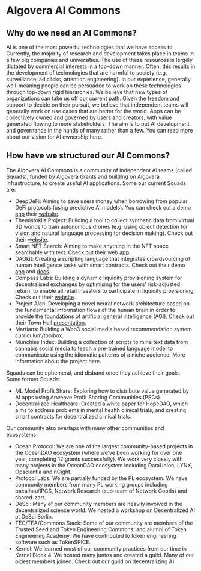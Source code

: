 # Algovera AI Commons

## Why do we need an AI Commons?

AI is one of the most powerful technologies that we have access to. Currently, the majority of research and development takes place in teams in a few big companies and universities. The use of these resources is largely dictated by commercial interests in a top-down manner. Often, this results in the development of technologies that are harmful to society (e.g. surveillance, ad clicks, attention engineering). In our experience, generally well-meaning people can be persuaded to work on these technologies through top-down rigid hierarchies. We believe that new types of organizations can take us off our current path. Given the freedom and support to decide on their pursuit, we believe that independent teams will generally work on use cases that are better for the world. Apps can be collectively owned and governed by users and creators, with value generated flowing to more stakeholders. The aim is to put AI development and governance in the hands of many rather than a few. You can read more about our vision for AI ownership here. 

## How have we structured our AI Commons?

The Algovera AI Commons is a community of independent AI teams (called Squads), funded by Algovera Grants and building on Algovera infrastructure, to create useful AI applications. Some our current Squads are:

* DeepDeFi: Aiming to save users money when borrowing from popular DeFi protocols (using predictive AI models). You can check out a demo [app](https://www.loom.com/share/5ef7f17592bd4109945b7fdc2cf1eb17) their [website](https://deepdefi.algovera.ai/). 
* Themistoklis Project: Building a tool to collect synthetic data from virtual 3D worlds to train autonomous drones (e.g. using object detection for vision and natural language processing for decision making). Check out their [website](https://project-themis.com/). 
* Smart NFT Search: Aiming to make anything in the NFT space searchable with text. Check out their web [app](https://www.wat.to/).
* DAOkit: Creating a scripting language that integrates crowdsourcing of human intelligence tasks with smart contracts. Check out their demo [app](https://daokit.ndehouche.repl.co/) and [docs](https://daokit.ndehouche.repl.co/docs/index.html).
* Compass Labs: Building a dynamic liquidity provisioning system for decentralised exchanges by optimising for the users’ risk-adjusted return, to enable all retail investors to participate in liquidity provisioning. Check out their [website](https://compasslabs.ai/).
* Project Alan: Developing a novel neural network architecture based on the fundamental information flows of the human brain in order to provide the foundations of artificial general intelligence (AGI). Check out their Town Hall [presentation](https://www.youtube.com/watch?v=KFZgdVa7eTQ).
* Martians: Building a Web3 social media based recommendation system curriculum/toolbox.
* Munchies Index: Building a collection of scripts to mine text data from cannabis social media to teach a pre-trained language model to communicate using the idiomatic patterns of a niche audience. More information about the project here.

Squads can be ephemeral, and disband once they achieve their goals. Some former Squads:

* ML Model Profit Share: Exploring how to distribute value generated by AI apps using Arweave Profit Sharing Communities (PSCs).
* Decentralized Healthcare: Created a white paper for HopeDAO, which aims to address problems in mental health clinical trials, and creating smart contracts for decentralized clinical trials.

Our community also overlaps with many other communities and ecosystems:

* Ocean Protocol: We are one of the largest community-based projects in the OceanDAO ecosystem (where we’ve been working for over one year, completing 12 grants successfully). We work very closely with many projects in the OceanDAO ecosystem including DataUnion, LYNX, Opscientia and nCight.
* Protocol Labs: We are partially funded by the PL ecosystem. We have community members from many PL working groups including bacalhau/IPCS, Network Research (sub-team of Network Goods) and shared-zarr.
* DeSci: Many of our community members are heavily involved in the decentralized science world. We hosted a workshop on Decentralized AI at DeSci Berlin.
* TEC/TEA/Commons Stack: Some of our community are members of the Trusted Seed and Token Engineering Commons, and alumni of Token Engineering Academy. We have contributed to token engineering software such as TokenSPICE. 
* Kernel: We learned most of our community practices from our time in Kernel Block 4. We hosted many juntos and created a guild. Many of our oldest members joined. Check out our guild on decentralizing AI. 
